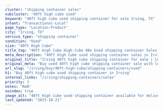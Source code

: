 ```yaml
---
cluster: "shipping container sales"
subcluster: "40ft high cube used"
keyword: "40ft high cube used shipping container for sale Irving, TX"
intent: "Transactional-Local"
page_type: "Location-Product"
city: "Irving, TX"
service_type: "shipping container"
condition: "Used"
size: "40ft High Cube"
title_tag: "40ft High Cube High Cube O8e Used shipping container Sales in Irving | LC Container"
meta_description: "40ft High Cube used shipping container sales in Irving. High cube containers with extra height. Fast delivery, competitive pricing. Serving shipping containers area. Quote ID: UCP. Call (214) 524-4168 for your free quote today."
original_title: "Irving 40ft high cube shipping container for sale | LC"
original_meta: "Buy used 40ft high cube shipping container sale with local delivery in Irving, TX. LC Container — local Since 2003. Request a fast quote today."
url_slug: "/irving/buy/40ft-high-cube/shipping-containers/used"
h1: "Buy 40ft high cube used shipping container in Irving"
internal_links: "/irving/shipping-containers/sales"
priority: 3
notes: "NaN"
noindex: true
image_alt: "40ft High Cube used shipping container available for delivery in Irving"
last_updated: "2025-10-21"
---
```


<!-- TODO: Add unique city/inventory copy, images, and internal links here. -->
